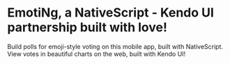 # EmotiNg, a NativeScript - Kendo UI partnership built with love!

Build polls for emoji-style voting on this mobile app, built with NativeScript.
View votes in beautiful charts on the web, built with Kendo UI!
